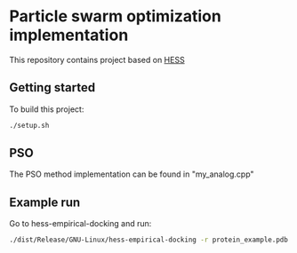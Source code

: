 # Particle swarm optimization implementation

This repository contains project based on [HESS](https://github.com/Entroforce/Hess)

## Getting started

To build this project:

```bash
./setup.sh
```
## PSO

The PSO method implementation can be found in "my_analog.cpp"

## Example run

Go to hess-empirical-docking and run:

```bash
./dist/Release/GNU-Linux/hess-empirical-docking -r protein_example.pdb -l ligand_example.pdb --autobox_ligand crystal_example.pdb --depth 340 --number_of_iterations 16 --optimize swarm
```
